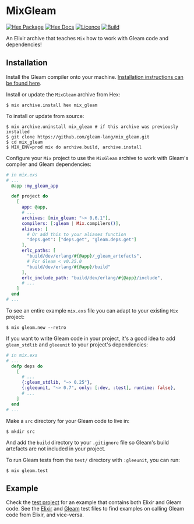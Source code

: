 # MixGleam

[![Hex Package](https://img.shields.io/hexpm/v/mix_gleam?color=ffaff3&label=%F0%9F%93%A6)](https://hex.pm/packages/mix_gleam)
[![Hex Docs](https://img.shields.io/badge/hex-docs-ffaff3?label=%F0%9F%93%9A)](https://hexdocs.pm/mix_gleam/)
[![Licence](https://img.shields.io/hexpm/l/mix_gleam?color=ffaff3&label=%F0%9F%93%83)](https://github.com/gleam-lang/mix_gleam/blob/main/LICENCE)
[![Build](https://img.shields.io/github/workflow/status/gleam-lang/mix_gleam/CI?color=ffaff3&label=%E2%9C%A8)](https://github.com/gleam-lang/mix_gleam/actions)

An Elixir archive that teaches `Mix` how to work with Gleam code and
dependencies!

## Installation

Install the Gleam compiler onto your machine. [Installation instructions can
be found here](https://gleam.run/getting-started/installing-gleam.html).

Install or update the `MixGleam` archive from Hex:

```shell
$ mix archive.install hex mix_gleam
```

To install or update from source:

```shell
$ mix archive.uninstall mix_gleam # if this archive was previously installed
$ git clone https://github.com/gleam-lang/mix_gleam.git
$ cd mix_gleam
$ MIX_ENV=prod mix do archive.build, archive.install
```

Configure your `Mix` project to use the `MixGleam` archive to work with Gleam's
compiler and Gleam dependencies:

```elixir
# in mix.exs
# ...
  @app :my_gleam_app

  def project do
    [
      app: @app,
      # ...
      archives: [mix_gleam: "~> 0.6.1"],
      compilers: [:gleam | Mix.compilers()],
      aliases: [
        # Or add this to your aliases function
        "deps.get": ["deps.get", "gleam.deps.get"]
      ],
      erlc_paths: [
        "build/dev/erlang/#{@app}/_gleam_artefacts",
        # For Gleam < v0.25.0
        "build/dev/erlang/#{@app}/build"
      ],
      erlc_include_path: "build/dev/erlang/#{@app}/include",
      # ...
    ]
  end
# ...
```

To see an entire example `mix.exs` file you can adapt to your existing `Mix`
project:

```shell
$ mix gleam.new --retro
```

If you want to write Gleam code in your project, it's a good idea to add
`gleam_stdlib` and `gleeunit` to your project's dependencies:

```elixir
# in mix.exs
# ...
  defp deps do
    [
      # ...
      {:gleam_stdlib, "~> 0.25"},
      {:gleeunit, "~> 0.7", only: [:dev, :test], runtime: false},
      # ...
    ]
  end
# ...
```

Make a `src` directory for your Gleam code to live in:

```shell
$ mkdir src
```

And add the `build` directory to your `.gitignore` file so Gleam's build
artefacts are not included in your project.

To run Gleam tests from the `test/` directory with `:gleeunit`, you can run:

```shell
$ mix gleam.test
```

## Example

Check the [test project](test_projects/basic_project/) for an example that contains both Elixir and Gleam code. See the
[Elixir](test_projects/basic_project/test/basic_project_test.exs)
and [Gleam](test_projects/basic_project/test/basic_project_test.gleam)
test files to find examples on calling Gleam code from Elixir,
and vice-versa.
